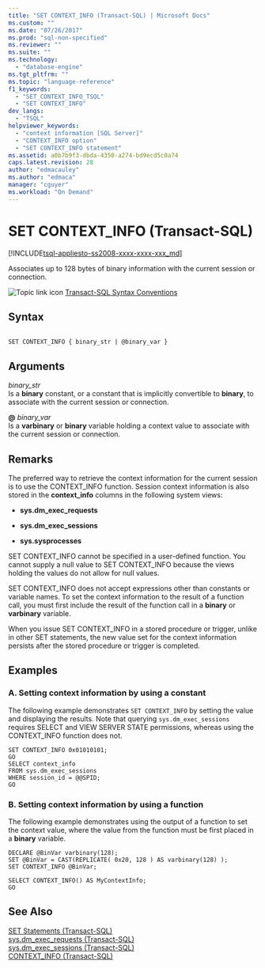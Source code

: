 ```yaml
---
title: "SET CONTEXT_INFO (Transact-SQL) | Microsoft Docs"
ms.custom: ""
ms.date: "07/26/2017"
ms.prod: "sql-non-specified"
ms.reviewer: ""
ms.suite: ""
ms.technology: 
  - "database-engine"
ms.tgt_pltfrm: ""
ms.topic: "language-reference"
f1_keywords: 
  - "SET_CONTEXT_INFO_TSQL"
  - "SET CONTEXT_INFO"
dev_langs: 
  - "TSQL"
helpviewer_keywords: 
  - "context information [SQL Server]"
  - "CONTEXT_INFO option"
  - "SET CONTEXT_INFO statement"
ms.assetid: a0b7b9f3-dbda-4350-a274-bd9ecd5c0a74
caps.latest.revision: 28
author: "edmacauley"
ms.author: "edmaca"
manager: "cguyer"
ms.workload: "On Demand"
---
```

# SET CONTEXT_INFO (Transact-SQL)
[!INCLUDE[tsql-appliesto-ss2008-xxxx-xxxx-xxx_md](../../includes/tsql-appliesto-ss2008-xxxx-xxxx-xxx-md.md)]

  Associates up to 128 bytes of binary information with the current session or connection.  
  
 ![Topic link icon](../../database-engine/configure-windows/media/topic-link.gif "Topic link icon") [Transact-SQL Syntax Conventions](../../t-sql/language-elements/transact-sql-syntax-conventions-transact-sql.md)  
  
## Syntax  
  
```  
  
SET CONTEXT_INFO { binary_str | @binary_var }  
```  
  
## Arguments  
 *binary_str*  
 Is a **binary** constant, or a constant that is implicitly convertible to **binary**, to associate with the current session or connection.  
  
 **@** *binary_var*  
 Is a **varbinary** or **binary** variable holding a context value to associate with the current session or connection.  
  
## Remarks  
 The preferred way to retrieve the context information for the current session is to use the CONTEXT_INFO function. Session context information is also stored in the **context_info** columns in the following system views:  
  
-   **sys.dm_exec_requests**  
  
-   **sys.dm_exec_sessions**  
  
-   **sys.sysprocesses**  
  
 SET CONTEXT_INFO cannot be specified in a user-defined function. You cannot supply a null value to SET CONTEXT_INFO because the views holding the values do not allow for null values.  
  
 SET CONTEXT_INFO does not accept expressions other than constants or variable names. To set the context information to the result of a function call, you must first include the result of the function call in a **binary** or **varbinary** variable.  
  
 When you issue SET CONTEXT_INFO in a stored procedure or trigger, unlike in other SET statements, the new value set for the context information persists after the stored procedure or trigger is completed.  
  
## Examples  
  
### A. Setting context information by using a constant  
 The following example demonstrates `SET CONTEXT_INFO` by setting the value and displaying the results. Note that querying `sys.dm_exec_sessions` requires SELECT and VIEW SERVER STATE permissions, whereas using the CONTEXT_INFO function does not.  
  
```  
SET CONTEXT_INFO 0x01010101;  
GO  
SELECT context_info   
FROM sys.dm_exec_sessions  
WHERE session_id = @@SPID;  
GO  
```  
  
### B. Setting context information by using a function  
 The following example demonstrates using the output of a function to set the context value, where the value from the function must be first placed in a **binary** variable.  
  
```  
DECLARE @BinVar varbinary(128);  
SET @BinVar = CAST(REPLICATE( 0x20, 128 ) AS varbinary(128) );  
SET CONTEXT_INFO @BinVar;  
  
SELECT CONTEXT_INFO() AS MyContextInfo;  
GO  
```  
  
## See Also  
 [SET Statements &#40;Transact-SQL&#41;](../../t-sql/statements/set-statements-transact-sql.md)   
 [sys.dm_exec_requests &#40;Transact-SQL&#41;](../../relational-databases/system-dynamic-management-views/sys-dm-exec-requests-transact-sql.md)   
 [sys.dm_exec_sessions &#40;Transact-SQL&#41;](../../relational-databases/system-dynamic-management-views/sys-dm-exec-sessions-transact-sql.md)   
 [CONTEXT_INFO  &#40;Transact-SQL&#41;](../../t-sql/functions/context-info-transact-sql.md)  
  
  
